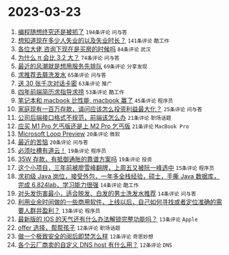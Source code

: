 # 2023-03-23

1. [编程随想终究还是被抓了](https://www.v2ex.com/t/926477) `194条评论` `问与答`
1. [想知道现在多少人失业的以及失业时长？](https://www.v2ex.com/t/926412) `141条评论` `酷工作`
1. [各位大佬,咨询下现在是买房的时候吗](https://www.v2ex.com/t/926397) `84条评论` `武汉`
1. [为什么 π 会比 3.2 大？](https://www.v2ex.com/t/926432) `74条评论` `问与答`
1. [最近的风潮就是想用服务先排队](https://www.v2ex.com/t/926430) `69条评论` `分享发现`
1. [求推荐去屑洗发水](https://www.v2ex.com/t/926425) `65条评论` `问与答`
1. [送 30 张千次对话卡密](https://www.v2ex.com/t/926423) `63条评论` `推广`
1. [四年前端简历求指导求捞](https://www.v2ex.com/t/926406) `53条评论` `酷工作`
1. [笔记本和 macbook 比性能, macbook 赢了](https://www.v2ex.com/t/926447) `45条评论` `程序员`
1. [家庭现有一百万存款，请问应该怎么投资利益最大化？](https://www.v2ex.com/t/926512) `25条评论` `问与答`
1. [公司后端接口格式不规范，前端该怎么办](https://www.v2ex.com/t/926469) `21条评论` `职场话题`
1. [应买 M1 Pro 乞丐版还是上 M2 Pro 乞丐版](https://www.v2ex.com/t/926422) `21条评论` `MacBook Pro`
1. [Microsoft Loop Preview](https://www.v2ex.com/t/926444) `20条评论` `微软`
1. [最近的苦恼](https://www.v2ex.com/t/926438) `20条评论` `问与答`
1. [必须吐槽有道云！](https://www.v2ex.com/t/926518) `19条评论` `程序员`
1. [35W 存款，有抵御通胀的靠谱方案吗](https://www.v2ex.com/t/926437) `19条评论` `投资`
1. [这个小项目，三年前被廖雪峰翻牌，上周五又被阮一峰选中](https://www.v2ex.com/t/926402) `15条评论` `程序员`
1. [求初级 Java 岗位，接受外包，一年多全栈经验，硕士，手撕 Java 数据库，完成 6.824lab，学习能力很强](https://www.v2ex.com/t/926454) `14条评论` `酷工作`
1. [对头发伤害最小，适合脱发、白发的男士洗发水推荐](https://www.v2ex.com/t/926408) `14条评论` `问与答`
1. [利用业余时间做的一些商用软件，上线以后，自己如何寻找或者定位准确的需要人群并盈利？](https://www.v2ex.com/t/926486) `13条评论` `程序员`
1. [最新版的 IOS 的天气还有什么办法解锁完整功能吗？](https://www.v2ex.com/t/926433) `13条评论` `Apple`
1. [offer 选择，帮帮孩子](https://www.v2ex.com/t/926494) `12条评论` `职场话题`
1. [做一个极致安全的阅后即焚怎么样](https://www.v2ex.com/t/926488) `12条评论` `奇思妙想`
1. [各个云厂商卖的自定义 DNS host 有什么用？](https://www.v2ex.com/t/926450) `12条评论` `DNS`
